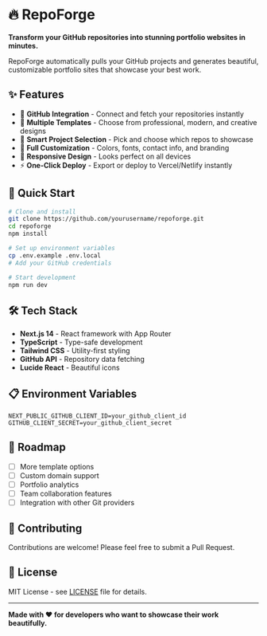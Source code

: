 # 🔥 RepoForge

**Transform your GitHub repositories into stunning portfolio websites in minutes.**

RepoForge automatically pulls your GitHub projects and generates beautiful, customizable portfolio sites that showcase your best work.

## ✨ Features

- 🔗 **GitHub Integration** - Connect and fetch your repositories instantly
- 🎨 **Multiple Templates** - Choose from professional, modern, and creative designs
- 🎯 **Smart Project Selection** - Pick and choose which repos to showcase
- 🎨 **Full Customization** - Colors, fonts, contact info, and branding
- 📱 **Responsive Design** - Looks perfect on all devices
- ⚡ **One-Click Deploy** - Export or deploy to Vercel/Netlify instantly

## 🚀 Quick Start

```bash
# Clone and install
git clone https://github.com/yourusername/repoforge.git
cd repoforge
npm install

# Set up environment variables
cp .env.example .env.local
# Add your GitHub credentials

# Start development
npm run dev
```

## 🛠️ Tech Stack

- **Next.js 14** - React framework with App Router
- **TypeScript** - Type-safe development
- **Tailwind CSS** - Utility-first styling
- **GitHub API** - Repository data fetching
- **Lucide React** - Beautiful icons

## 📋 Environment Variables

```env
NEXT_PUBLIC_GITHUB_CLIENT_ID=your_github_client_id
GITHUB_CLIENT_SECRET=your_github_client_secret
```

## 🎯 Roadmap

- [ ] More template options
- [ ] Custom domain support
- [ ] Portfolio analytics
- [ ] Team collaboration features
- [ ] Integration with other Git providers

## 🤝 Contributing

Contributions are welcome! Please feel free to submit a Pull Request.

## 📄 License

MIT License - see [LICENSE](LICENSE) file for details.

---

**Made with ❤️ for developers who want to showcase their work beautifully.**